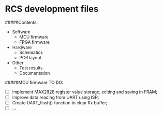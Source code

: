 # RCS development files

#####Contents:
* Software
  * MCU firmware
  * FPGA firmware
* Hardware
  * Schematics
  * PCB layout
* Other
  * Test results
  * Documentation

#####MCU firmware TO DO:
- [ ] Implement MAX2828 register value storage, editing and saving in FRAM;
- [ ] Improve data reading from UART using ISR;
- [ ] Create UART_flush() function to clear Rx buffer;
- [ ] ...
